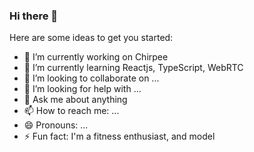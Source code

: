 ### Hi there 👋


Here are some ideas to get you started:

- 🔭 I’m currently working on Chirpee
- 🌱 I’m currently learning Reactjs, TypeScript, WebRTC
- 👯 I’m looking to collaborate on ...
- 🤔 I’m looking for help with ...
- 💬 Ask me about anything
- 📫 How to reach me: ...
- 😄 Pronouns: ...
- ⚡ Fun fact: I'm a fitness enthusiast, and model

